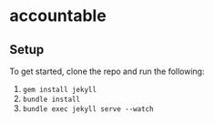 # accountable

## Setup
To get started, clone the repo and run the following:

1. `gem install jekyll`
1. `bundle install`
1. `bundle exec jekyll serve --watch`
